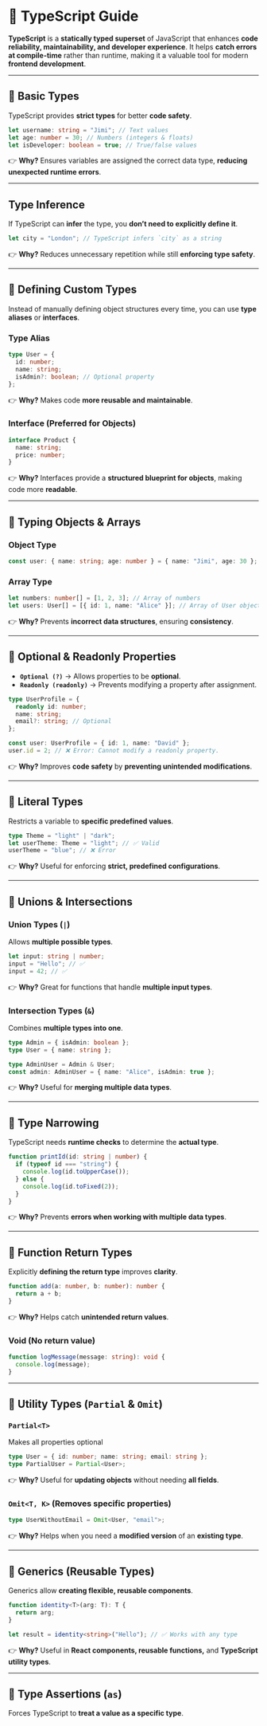 # 🚀 **TypeScript Guide**

**TypeScript** is a **statically typed superset** of JavaScript that enhances **code reliability, maintainability, and developer experience**. It helps **catch errors at compile-time** rather than runtime, making it a valuable tool for modern **frontend development**.

---


## 📌 **Basic Types**
TypeScript provides **strict types** for better **code safety**.

```ts
let username: string = "Jimi"; // Text values
let age: number = 30; // Numbers (integers & floats)
let isDeveloper: boolean = true; // True/false values
```
👉 **Why?** Ensures variables are assigned the correct data type, **reducing unexpected runtime errors**.

---


## **Type Inference**
If TypeScript can **infer** the type, you **don’t need to explicitly define it**.

```ts
let city = "London"; // TypeScript infers `city` as a string
```
👉 **Why?** Reduces unnecessary repetition while still **enforcing type safety**.

---


## 📌 **Defining Custom Types**
Instead of manually defining object structures every time, you can use **type aliases** or **interfaces**.

### **Type Alias**
```ts
type User = {
  id: number;
  name: string;
  isAdmin?: boolean; // Optional property
};
```
👉 **Why?** Makes code **more reusable and maintainable**.

### **Interface (Preferred for Objects)**
```ts
interface Product {
  name: string;
  price: number;
}
```
👉 **Why?** Interfaces provide a **structured blueprint for objects**, making code more **readable**.

---


## 📌 **Typing Objects & Arrays**

### **Object Type**
```ts
const user: { name: string; age: number } = { name: "Jimi", age: 30 };
```

### **Array Type**
```ts
let numbers: number[] = [1, 2, 3]; // Array of numbers
let users: User[] = [{ id: 1, name: "Alice" }]; // Array of User objects
```
👉 **Why?** Prevents **incorrect data structures**, ensuring **consistency**.

---


## 📌 **Optional & Readonly Properties**
- **`Optional (?)`** → Allows properties to be **optional**.
- **`Readonly (readonly)`** → Prevents modifying a property after assignment.

```ts
type UserProfile = {
  readonly id: number;
  name: string;
  email?: string; // Optional
};

const user: UserProfile = { id: 1, name: "David" };
user.id = 2; // ❌ Error: Cannot modify a readonly property.
```
👉 **Why?** Improves **code safety** by **preventing unintended modifications**.

---


## 📌 **Literal Types**
Restricts a variable to **specific predefined values**.

```ts
type Theme = "light" | "dark";
let userTheme: Theme = "light"; // ✅ Valid
userTheme = "blue"; // ❌ Error
```
👉 **Why?** Useful for enforcing **strict, predefined configurations**.

---


## 📌 **Unions & Intersections**

### **Union Types (`|`)**
Allows **multiple possible types**.

```ts
let input: string | number;
input = "Hello"; // ✅
input = 42; // ✅
```
👉 **Why?** Great for functions that handle **multiple input types**.

### **Intersection Types (`&`)**
Combines **multiple types into one**.

```ts
type Admin = { isAdmin: boolean };
type User = { name: string };

type AdminUser = Admin & User;
const admin: AdminUser = { name: "Alice", isAdmin: true };
```
👉 **Why?** Useful for **merging multiple data types**.

---


## 📌 **Type Narrowing**
TypeScript needs **runtime checks** to determine the **actual type**.

```ts
function printId(id: string | number) {
  if (typeof id === "string") {
    console.log(id.toUpperCase());
  } else {
    console.log(id.toFixed(2));
  }
}
```
👉 **Why?** Prevents **errors when working with multiple data types**.

---


## 📌 **Function Return Types**
Explicitly **defining the return type** improves **clarity**.

```ts
function add(a: number, b: number): number {
  return a + b;
}
```
👉 **Why?** Helps catch **unintended return values**.

### **Void (No return value)**
```ts
function logMessage(message: string): void {
  console.log(message);
}
```

---


## 📌 **Utility Types (`Partial` & `Omit`)**

### **`Partial<T>`** 
Makes all properties optional

```ts
type User = { id: number; name: string; email: string };
type PartialUser = Partial<User>;
```
👉 **Why?** Useful for **updating objects** without needing **all fields**.

### **`Omit<T, K>`** (Removes specific properties)

```ts
type UserWithoutEmail = Omit<User, "email">;
```
👉 **Why?** Helps when you need a **modified version** of an **existing type**.

---


## 📌 **Generics (Reusable Types)**
Generics allow **creating flexible, reusable components**.

```ts
function identity<T>(arg: T): T {
  return arg;
}

let result = identity<string>("Hello"); // ✅ Works with any type
```
👉 **Why?** Useful in **React components, reusable functions,** and **TypeScript utility types**.

---


## 📌 **Type Assertions (`as`)**
Forces TypeScript to **treat a value as a specific type**.

